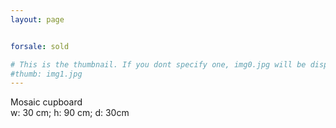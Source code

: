 ```yaml
---
layout: page


forsale: sold

# This is the thumbnail. If you dont specify one, img0.jpg will be displayed
#thumb: img1.jpg
---
```

<div>
Mosaic cupboard
</div>
<div class="dim">w: 30 cm; h: 90 cm; d: 30cm</div>
